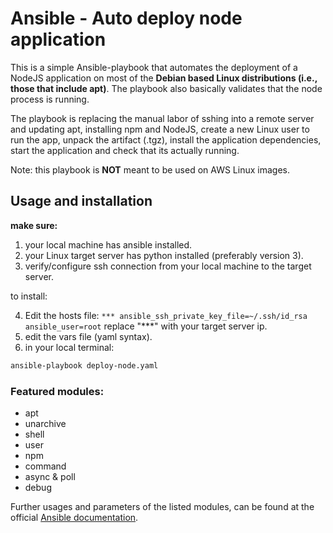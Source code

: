 # Ansible - Auto deploy node application

This is a simple Ansible-playbook that automates the deployment of a NodeJS application on most of the **Debian based Linux distributions (i.e., those that include apt)**. The playbook also basically validates that the node process is running.

The playbook is replacing the manual labor of sshing into a remote server and updating apt, installing npm and NodeJS, create a new Linux user to run the app, unpack the artifact (.tgz), install the application dependencies, start the application and check that its actually running. 

Note: this playbook is **NOT** meant to be used on AWS Linux images.

## Usage and installation 

**make sure:**
1. your local machine has ansible installed. 
2. your Linux target server has python installed (preferably version 3).
3. verify/configure ssh connection from your local machine to the target server.

to install:

4. Edit the hosts file:
`*** ansible_ssh_private_key_file=~/.ssh/id_rsa ansible_user=root` replace "***" with your target server ip.
5. edit the vars file (yaml syntax).
6. in your local terminal:
```bash
ansible-playbook deploy-node.yaml
```

### Featured modules:

- apt
- unarchive
- shell
- user
- npm
- command
- async & poll
- debug

Further usages and parameters of the listed modules, can be found at the official [Ansible documentation](https://docs.ansible.com/ansible/latest/collections/ansible/builtin/).
